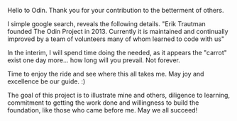 Hello to Odin.  Thank you for your contribution to the betterment of others.

I simple google search, reveals the following details.
"Erik Trautman founded The Odin Project in 2013. Currently it is maintained and continually improved by a team of volunteers many of whom learned to code with us"

In the interim, I will spend time doing the needed, as it appears the "carrot" exist one day more... how long will you prevail. Not forever. 

Time to enjoy the ride and see where this all takes me. May joy and excellence be our guide. :) 


The goal of this project is to illustrate mine and others, diligence to learning, commitment to getting the work done and willingness to build the foundation, like those who came before me. May we all succeed!
